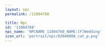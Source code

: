 ```yaml
---
layout: npc
permalink: /11004768

title: Npc
id: '11004768'
npc_name: 'NPCNAME_11004768_NAME:[F]Wedding'
icon_url: 'portrait/npc/02040008_cat_p.png'
---
```

